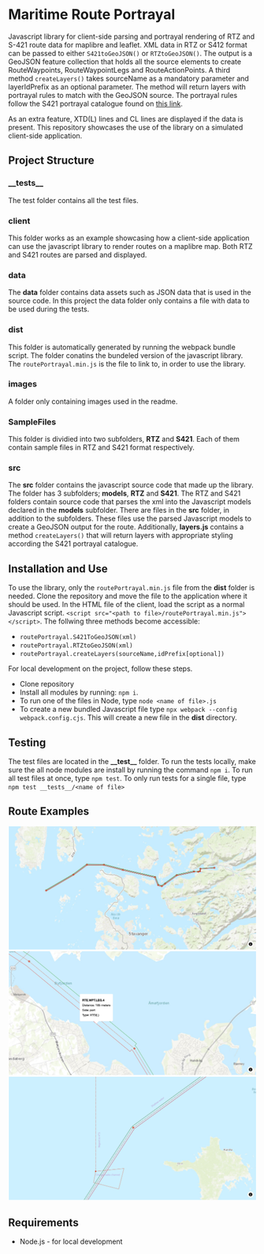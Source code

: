 # Maritime Route Portrayal
Javascript library for client-side parsing and portrayal rendering of RTZ and S-421 route data for maplibre and leaflet. XML data in RTZ or S412 format can be passed to either ```S421toGeoJSON()``` or ```RTZtoGeoJSON()```. The output is a GeoJSON feature collection that holds all the source elements to create RouteWaypoints, RouteWaypointLegs and RouteActionPoints. A third method ```createLayers()``` takes sourceName as a mandatory parameter and layerIdPrefix as an optional parameter. The method will return layers with portrayal rules to match with the GeoJSON source. The portrayal rules follow the S421 portrayal catalogue found on [this link](https://www.cirm.org/s-421/index.html).

As an extra feature, XTD(L) lines and CL lines are displayed if the data is present. This repository showcases the use of the library on a simulated client-side application.


## Project Structure
### \_\_tests\_\_
The test folder contains all the test files.

### client
This folder works as an example showcasing how a client-side application can use the javascript library to render routes on a maplibre map. Both RTZ and S421 routes are parsed and displayed.

### data
The **data** folder contains data assets such as JSON data that is used in the source code. In this project the data folder only contains a file with data to be used during the tests.

### dist
This folder is automatically generated by running the webpack bundle script. The folder conatins the bundeled version of the javascript library. The ```routePortrayal.min.js``` is the file to link to, in order to use the library.

### images
A folder only containing images used in the readme.

### SampleFiles
This folder is dividied into two subfolders, **RTZ** and **S421**. Each of them contain sample files in RTZ and S421 format respectively.

### src
The **src** folder contains the javascript source code that made up the library. The folder has 3 subfolders; **models**, **RTZ** and **S421**. The RTZ and S421 folders contain source code that parses the xml into the Javascript models declared in the **models** subfolder. There are files in the **src** folder, in addition to the subfolders. These files use the parsed Javascript models to create a GeoJSON output for the route. Additionally, **layers.js** contains a method ```createLayers()``` that will return layers with appropriate styling according the S421 portrayal catalogue.




## Installation and Use
To use the library, only the ```routePortrayal.min.js``` file from the **dist** folder is needed. Clone the repository and move the file to the application where it should be used. In the HTML file of the client, load the script as a normal Javascript script. ```<script src="<path to file>/routePortrayal.min.js"></script>```. The follwing three methods become accessible: 
- ```routePortrayal.S421ToGeoJSON(xml)```
- ```routePortrayal.RTZtoGeoJSON(xml)```
- ```routePortrayal.createLayers(sourceName,idPrefix[optional])```


For local development on the project, follow these steps.
- Clone repository
- Install all modules by running: ```npm i```.
- To run one of the files in Node, type ```node <name of file>.js```
- To create a new bundled Javascript file type ```npx webpack --config webpack.config.cjs```. This will create a new file in the **dist** directory.

## Testing
The test files are located in the **\_\_test\_\_** folder. To run the tests locally, make sure the all node modules are install by running the command ```npm i```. To run all test files at once, type ```npm test```. To only run tests for a single file, type ```npm test __tests__/<name of file>```


## Route Examples

![Ardal outbound route](./images/ardal-outbound.png)
![Stavanger outbound route](./images/stavanger-outbound.png)
![Full sample route](./images/sample-full.png)


## Requirements
- Node.js - for local development
